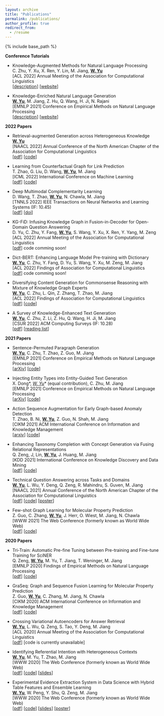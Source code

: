 ```yaml
---
layout: archive
title: "Publications"
permalink: /publications/
author_profile: true
redirect_from:
  - /resume
---
```


{% include base_path %}

**Conference Tutorials**

* Knowledge-Augmented Methods for Natural Language Processing <br>
  C. Zhu, Y. Xu, X. Ren, Y. Lin, M. Jiang, **<u>W. Yu</u>** <br>
  [ACL 2022] Annual Meeting of the Association for Computational Linguistics <br>
  \[[description](https://aclanthology.org/2022.acl-tutorials.3/)\] \[[website](https://github.com/zcgzcgzcg1/ACL2022_KnowledgeNLP_Tutorial)\]

* Knowledge-Enriched Natural Language Generation <br>
  **<u>W. Yu</u>**, M. Jiang, Z. Hu, Q. Wang, H. Ji, N. Rajani <br>
  [EMNLP 2021] Conference on Empirical Methods on Natural Language Processing <br>
  \[[description](https://aclanthology.org/2021.emnlp-tutorials.3/)\] \[[website](https://kenlg-tutorial.github.io/)\] 

**2022 Papers**

* Retrieval-augmented Generation across Heterogeneous Knowledge <br>
  **<u>W. Yu</u>** <br>
  [NAACL 2022] Annual Conference of the North American Chapter of the Association for Computational Linguistics <br>
  \[[pdf]()\] \[[code]()\]

* Learning from Counterfactual Graph for Link Prediction <br>
  T. Zhao, G. Liu, D. Wang, **<u>W. Yu</u>**, M. Jiang <br>
  [ICML 2022] International Conference on Machine Learning <br>
  \[[pdf](https://arxiv.org/abs/2106.02172 )\] \[[code](https://github.com/DM2-ND/CFLP)\]

* Deep Multimodal Complementarity Learning<br>
  D. Wang, T. Zhao, **<u>W. Yu</u>**, N. Chawla, M. Jiang <br>
  [TNNLS 2022] IEEE Transactions on Neural Networks and Learning Systems  (IF: 10.45) <br>
  \[[pdf](/papers/TNNLS_2022.pdf)\] \[[doi](https://ieeexplore.ieee.org/document/9758834)\] 

* KG-FiD: Infusing Knowledge Graph in Fusion-in-Decoder for Open-Domain Question Answering<br>
  D. Yu, C. Zhu, Y. Fang, **<u>W. Yu</u>**, S. Wang, Y. Xu, X. Ren, Y. Yang, M. Zeng <br>
  [ACL 2022] Annual Meeting of the Association for Computational Linguistics <br>
  \[[pdf](https://arxiv.org/abs/2110.04330)\] code comming soon!

* Dict-BERT: Enhancing Language Model Pre-training with Dictionary <br>
  **<u>W. Yu</u>**, C. Zhu, Y. Fang, D. Yu, S. Wang, Y. Xu, M. Zeng, M. Jiang <br>
  [ACL 2022] Findings of Association for Computational Linguistics <br>
  \[[pdf](https://arxiv.org/abs/2110.06490)\] code comming soon!

* Diversifying Content Generation for Commonsense Reasoning with Mixture of Knowledge Graph Experts <br>
  **<u>W. Yu</u>**, C. Zhu, L. Qin, Z. Zhang, T. Zhao, M. Jiang <br>
  [ACL 2022] Findings of Association for Computational Linguistics <br>
  \[[pdf](https://arxiv.org/abs/2203.07285)\] \[[code](https://github.com/DM2-ND/MoKGE)\]

* A Survey of Knowledge-Enhanced Text Generation <br>
  **<u>W. Yu</u>**, C. Zhu, Z. Li, Z. Hu, Q. Wang, H. Ji, M. Jiang <br>
  [CSUR 2022] ACM Computing Surveys (IF: 10.28) <br>
  \[[pdf](https://arxiv.org/abs/2010.04389)\] \[[reading list](https://github.com/wyu97/KENLG-Reading)\]

**2021 Papers**

* Sentence-Permuted Paragraph Generation <br>
  **<u>W. Yu</u>**, C. Zhu, T. Zhao, Z. Guo, M. Jiang <br>
  [EMNLP 2021] Conference on Empirical Methods on Natural Language Processing <br>
  \[[arXiv](https://arxiv.org/abs/2104.07228)\] \[[code](https://github.com/wyu97/permgen)\]

* Injecting Entity Types into Entity-Guided Text Generation <br>
  X. Dong*, **<u>W. Yu*</u>** (equal contribution), C. Zhu, M. Jiang <br>
  [EMNLP 2021] Conference on Empirical Methods on Natural Language Processing <br>
  \[[arXiv](https://arxiv.org/abs/2009.13401)\] \[[code](https://github.com/wyu97/InjType)\]

* Action Sequence Augmentation for Early Graph-based Anomaly Detection <br>
  T. Zhao, B. Ni, **<u>W. Yu</u>**, Z. Guo, N. Shah, M. Jiang <br>
  [CIKM 2021] ACM International Conference on Information and Knowledge Management <br>
  \[[arxiv](https://arxiv.org/abs/2010.10016)\] \[[code]()\]

* Enhancing Taxonomy Completion with Concept Generation via Fusing Relational Representations <br>
  Q. Zeng, J, Lin, **<u>W. Yu</u>**, J. Huang, M. Jiang <br>
  [KDD 2021] International Conference on Knowledge Discovery and Data Mining <br>
  \[[pdf](https://arxiv.org/abs/2106.02974)\] \[[code](https://github.com/QingkaiZeng/GenTaxo)\]

* Technical Question Answering across Tasks and Domains <br>
  **<u>W. Yu</u>**, L. Wu, Y. Deng, Q. Zeng, R. Mahindru, S. Guven, M. Jiang <br>
  [NAACL 2021] Annual Conference of the North American Chapter of the Association for Computational Linguistics <br>
  \[[pdf](https://arxiv.org/abs/2010.09780)\] \[[code](https://github.com/wyu97/TransTD)\] \[[poster](/poster/NAACL-TransTD-poster.pdf)\]

* Few-shot Graph Learning for Molecular Property Prediction <br>
  Z. Guo, C. Zhang, **<u>W. Yu</u>**, J. Herr, O. Wiest, M. Jiang, N. Chawla <br>
  [WWW 2021] The Web Conference (formerly known as World Wide Web) <br>
  \[[pdf](https://arxiv.org/abs/2102.07916)\] \[[code](https://github.com/zhichunguo/Meta-MGNN)\] 

**2020 Papers**

* Tri-Train: Automatic Pre-fine Tuning between Pre-training and Fine-tune Training for SciNER <br>
  Q. Zeng, **<u>W. Yu</u>**, M. Yu, T. Jiang, T. Weninger, M. Jiang <br>
  [EMNLP 2020] Findings of Empirical Methods on Natural Language Processing <br>
  \[[pdf](https://www.aclweb.org/anthology/2020.findings-emnlp.429.pdf)\] \[[code](https://github.com/QingkaiZeng/TriTrain)\]

* GraSeq: Graph and Sequence Fusion Learning for Molecular Property Prediction <br>
  Z. Guo, **<u>W. Yu</u>**, C. Zhang, M. Jiang, N. Chawla <br>
  [CIKM 2020] ACM International Conference on Information and Knowledge Management <br>
  \[[pdf](http://www.meng-jiang.com/pubs/graseq-cikm20/graseq-cikm20-paper.pdf)\]  \[[code](https://github.com/zhichunguo/GraSeq)\]

* Crossing Variational Autoencoders for Answer Retrieval <br>
  **<u>W. Yu</u>**, L. Wu, Q. Zeng, S. Tao, Y. Deng, M. Jiang <br>
  [ACL 2020] Annual Meeting of the Association for Computational Linguistics <br>
  \[[pdf](https://arxiv.org/pdf/2005.02557.pdf)\] \[code is currently unavailable\]

* Identifying Referential Intention with Heterogeneous Contexts <br>
  **<u>W. Yu</u>**, M. Yu, T. Zhao, M. Jiang <br>
  [WWW 2020] The Web Conference (formerly known as World Wide Web) <br>
  \[[pdf](/papers/C3_WWW_2020.pdf)\] \[[code](https://github.com/dmsquare/ReferInt)\] \[[slides](/slides/C3_WWW_2020.pdf)\]

* Experimental Evidence Extraction System in Data Science with Hybrid Table Features and Ensemble Learning <br>
  **<u>W. Yu</u>**, W. Peng, Y. Shu, Q. Zeng, M. Jiang <br>
  [WWW 2020] The Web Conference (formerly known as World Wide Web) <br>
  \[[pdf](/papers/C2_WWW_2020.pdf)\] \[[code](https://github.com/wyu97/Tablepedia)\] \[[slides](/slides/C2_WWW_2020_slides.pdf)\] \[[poster](/poster/C2_WWW_2020_poster.pdf)\]


